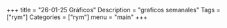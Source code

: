 +++
title = "26-01-25 Gráficos"
Description = "graficos semanales"
Tags = ["rym"]
Categories = ["rym"]
menu = "main"
+++
<!--more-->

